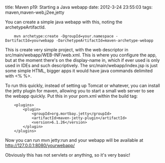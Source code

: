 title: Maven p19: Starting a Java webapp
date: 2012-3-24 23:55:03
tags: maven,maven-web,j2ee,jetty

You can create a simple java webapp with this, noting the archetypeArtifactId.

		mvn archetype:create -DgroupId=your.namespace -DartifactId=yourwebapp -DarchetypeArtifactId=maven-archetype-webapp

This is create very simple project, with the web descriptor in src/main/webapp/WEB-INF/web.xml. This is where you configure the app, but at the moment there's on the display-name in, which if ever used is only used in IDEs and such descriptively. The src/main/webapp/index.jsp is just some simple HTML, bigger apps it would have java commands delimited with &lt;% %&gt;.

To run this quickly, instead of setting up Tomcat or whatever, you can install the jetty plugin for maven, allowing you to start a small web server to see the webapp quickly. Put this in your pom.xml within the build tag:

		<plugins>
			<plugin>
				<groupId>org.mortbay.jetty</groupId>
				<artifactId>maven-jetty-plugin</artifactId>
				<version>6.1.26</version>
			</plugin>
		</plugins>

Now you can run mvn jetty:run and your webapp will be available at http://127.0.0.1:8080/yourwebapp/

Obviously this has not servlets or anything, so it's very basic!
